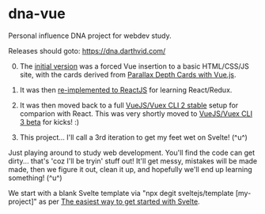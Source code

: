 # dna-vue

Personal influence DNA project for webdev study.

Releases should goto: https://dna.darthvid.com/

0. The [initial version](https://github.com/tehdarthvid/old-dna) was a forced Vue insertion to a basic HTML/CSS/JS site, with the cards derived from [Parallax Depth Cards with Vue.js](https://vuejsexamples.com/parallax-depth-cards-with-vue-js/).
1. It was then [re-implemented to ReactJS](https://github.com/tehdarthvid/dna-react) for learning React/Redux.
1. It was then moved back to a full [VueJS/Vuex CLI 2 stable](https://github.com/tehdarthvid/dna-vue-cli-2) setup for comparion with React. This was very shortly moved to [VueJS/Vuex CLI 3 beta](https://github.com/tehdarthvid/dna-vue) for kicks! :)

1. This project... I'll call a 3rd iteration to get my feet wet on Svelte! (^u^)

Just playing around to study web development. You'll find the code can get dirty... that's 'coz I'll be tryin' stuff out! It'll get messy, mistakes will be made made, then we figure it out, clean it up, and hopefully we'll end up learning something! (^u^)

We start with a blank Svelte template via "npx degit sveltejs/template [my-project]" as per [The easiest way to get started with Svelte](https://svelte.dev/blog/the-easiest-way-to-get-started).
